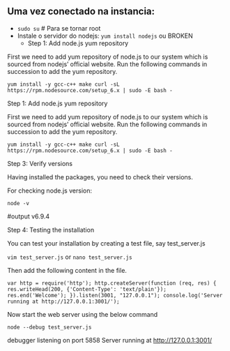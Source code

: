 ## Uma vez conectado na instancia:
- `sudo su` # Para se tornar root
- Instale o servidor do nodejs: `yum install nodejs` ou BROKEN
  - Step 1: Add node.js yum repository

First we need to add yum repository of node.js to our system which is sourced from nodejs’ official website. Run the following commands in succession to add the yum repository.

`yum install -y gcc-c++ make
curl -sL https://rpm.nodesource.com/setup_6.x | sudo -E bash -`

Step 1: Add node.js yum repository

First we need to add yum repository of node.js to our system which is sourced from nodejs’ official website. Run the following commands in succession to add the yum repository.

`yum install -y gcc-c++ make
curl -sL https://rpm.nodesource.com/setup_6.x | sudo -E bash -
`

Step 3: Verify versions

Having installed the packages, you need to check their versions.

For checking node.js version:

`node -v`

#output
v6.9.4


Step 4: Testing the installation

You can test your installation by creating a test file, say test_server.js

`vim test_server.js` or `nano test_server.js`

Then add the following content in the file.

`var http = require('http');
http.createServer(function (req, res) {
res.writeHead(200, {'Content-Type': 'text/plain'});
res.end('Welcome');
}).listen(3001, "127.0.0.1");
console.log('Server running at http://127.0.0.1:3001/');`

Now start the web server using the below command

`node --debug test_server.js`

debugger listening on port 5858
Server running at http://127.0.0.1:3001/